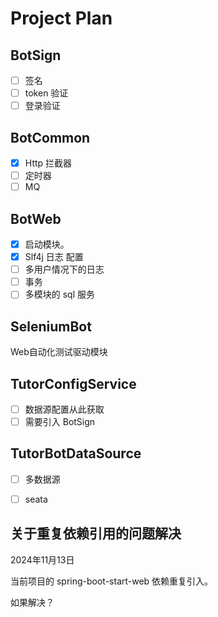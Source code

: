 # Project Plan

## BotSign

- [ ] 签名
- [ ] token 验证
- [ ] 登录验证

## BotCommon

- [x] Http 拦截器
- [ ] 定时器
- [ ] MQ

## BotWeb

- [x] 启动模块。
- [x] Slf4j 日志 配置
- [ ] 多用户情况下的日志
- [ ] 事务
- [ ] 多模块的 sql 服务

## SeleniumBot

Web自动化测试驱动模块

## TutorConfigService

- [ ] 数据源配置从此获取
- [ ] 需要引入 BotSign

## TutorBotDataSource

- [ ] 多数据源
- [ ] seata 


## 关于重复依赖引用的问题解决

2024年11月13日 

当前项目的 spring-boot-start-web 依赖重复引入。

如果解决？